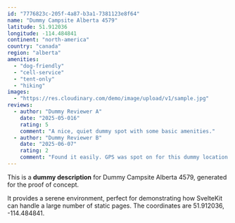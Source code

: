 ```yaml
---
id: "7776823c-205f-4a87-b3a1-7381123e8f64"
name: "Dummy Campsite Alberta 4579"
latitude: 51.912036
longitude: -114.484841
continent: "north-america"
country: "canada"
region: "alberta"
amenities:
  - "dog-friendly"
  - "cell-service"
  - "tent-only"
  - "hiking"
images:
  - "https://res.cloudinary.com/demo/image/upload/v1/sample.jpg"
reviews:
  - author: "Dummy Reviewer A"
    date: "2025-05-016"
    rating: 5
    comment: "A nice, quiet dummy spot with some basic amenities."
  - author: "Dummy Reviewer B"
    date: "2025-06-07"
    rating: 2
    comment: "Found it easily. GPS was spot on for this dummy location."
---
```


This is a **dummy description** for Dummy Campsite Alberta 4579, generated for the proof of concept.

It provides a serene environment, perfect for demonstrating how SvelteKit can handle a large number of static pages. The coordinates are 51.912036, -114.484841.
